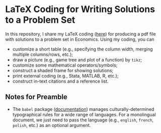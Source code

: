 # LaTeX Coding for Writing Solutions to a Problem Set
In this repository, I share my LaTeX coding ([here](./main.tex)) for producing a pdf file with solutions to a problem set in Economics. Using my coding, you can
  * customize a short table (e.g., specifying the column width, merging multiple columns/rows, etc.);
  * draw a picture (e.g., game tree and plot of a function) by `tikz`;
  * customize some mathematical operators/symbols;
  * construct a shaded frame for showing solutions;
  * print external coding (e.g., Stata, MATLAB, R, etc.);
  * construct in-text citations and a reference list.

## Notes for Preamble
* The `babel` package ([documentation](https://ctan.org/pkg/babel?lang=en)) manages culturally-determined typographical rules for a wide range of languages. For a monolingual document, we just need to pass the language (e.g., `english`, `french`, `polish`, etc.) as an optional argument.

